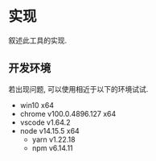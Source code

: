 # 实现
叙述此工具的实现.


## 开发环境
若出现问题, 可以使用相近于以下的环境试试.

- win10 x64
- chrome v100.0.4896.127 x64
- vscode v1.64.2
- node v14.15.5 x64
  - yarn v1.22.18
  - npm v6.14.11
